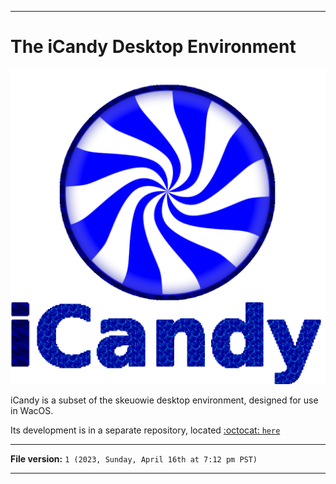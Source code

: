 
***

# The iCandy Desktop Environment

![iCandy_1024pxIcon_V1_HighCompression.png : This image failed to load. It may be due to the file not being reached, or a general error. Reload the page to fix a possible general error.](/iCandy/iCandy_1024pxIcon_V1_HighCompression.png)

iCandy is a subset of the skeuowie desktop environment, designed for use in WacOS.

Its development is in a separate repository, located [:octocat: `here`](https://github.com/seanpm2001/iCandy/)

***

**File version:** `1 (2023, Sunday, April 16th at 7:12 pm PST)`

***
